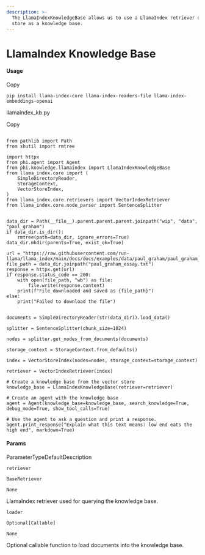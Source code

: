 ```yaml
---
description: >-
  The LlamaIndexKnowledgeBase allows us to use a LlamaIndex retriever or vector
  store as a knowledge base.
---
```


# LlamaIndex Knowledge Base

#### Usage <a href="#usage" id="usage"></a>

Copy

```
pip install llama-index-core llama-index-readers-file llama-index-embeddings-openai
```

llamaindex\_kb.py

Copy

```

from pathlib import Path
from shutil import rmtree

import httpx
from phi.agent import Agent
from phi.knowledge.llamaindex import LlamaIndexKnowledgeBase
from llama_index.core import (
    SimpleDirectoryReader,
    StorageContext,
    VectorStoreIndex,
)
from llama_index.core.retrievers import VectorIndexRetriever
from llama_index.core.node_parser import SentenceSplitter


data_dir = Path(__file__).parent.parent.parent.joinpath("wip", "data", "paul_graham")
if data_dir.is_dir():
    rmtree(path=data_dir, ignore_errors=True)
data_dir.mkdir(parents=True, exist_ok=True)

url = "https://raw.githubusercontent.com/run-llama/llama_index/main/docs/docs/examples/data/paul_graham/paul_graham_essay.txt"
file_path = data_dir.joinpath("paul_graham_essay.txt")
response = httpx.get(url)
if response.status_code == 200:
    with open(file_path, "wb") as file:
        file.write(response.content)
    print(f"File downloaded and saved as {file_path}")
else:
    print("Failed to download the file")


documents = SimpleDirectoryReader(str(data_dir)).load_data()

splitter = SentenceSplitter(chunk_size=1024)

nodes = splitter.get_nodes_from_documents(documents)

storage_context = StorageContext.from_defaults()

index = VectorStoreIndex(nodes=nodes, storage_context=storage_context)

retriever = VectorIndexRetriever(index)

# Create a knowledge base from the vector store
knowledge_base = LlamaIndexKnowledgeBase(retriever=retriever)

# Create an agent with the knowledge base
agent = Agent(knowledge_base=knowledge_base, search_knowledge=True, debug_mode=True, show_tool_calls=True)

# Use the agent to ask a question and print a response.
agent.print_response("Explain what this text means: low end eats the high end", markdown=True)
```

#### [​](https://docs.phidata.com/knowledge/llamaindex#params)Params <a href="#params" id="params"></a>

ParameterTypeDefaultDescription

`retriever`

`BaseRetriever`

`None`

LlamaIndex retriever used for querying the knowledge base.

`loader`

`Optional[Callable]`

`None`

Optional callable function to load documents into the knowledge base.

[\
](https://axidata.gitbook.io/axidata/documentation/knowledge/langchain-knowledge-base)
